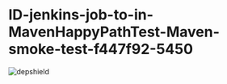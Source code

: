 # ID-jenkins-job-to-in-MavenHappyPathTest-Maven-smoke-test-f447f92-5450

![depshield](https://cpeters2.dev.depshield.sonatype.org/badges/depshield-testing/ID-jenkins-job-to-in-MavenHappyPathTest-Maven-smoke-test-f447f92-5450/depshield.svg)